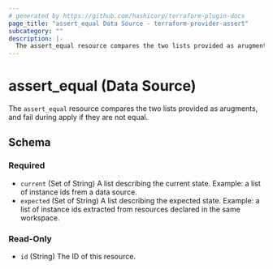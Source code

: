 ```yaml
---
# generated by https://github.com/hashicorp/terraform-plugin-docs
page_title: "assert_equal Data Source - terraform-provider-assert"
subcategory: ""
description: |-
  The assert_equal resource compares the two lists provided as arugments, and fail during apply if they are not equal.
---
```


# assert_equal (Data Source)

The `assert_equal` resource compares the two lists provided as arugments, and fail during apply if they are not equal.



<!-- schema generated by tfplugindocs -->
## Schema

### Required

- `current` (Set of String) A list describing the current state. Example: a list of instance ids frem a data source.
- `expected` (Set of String) A list describing the expected state. Example: a list of instance ids extracted from resources declared in the same workspace.

### Read-Only

- `id` (String) The ID of this resource.



